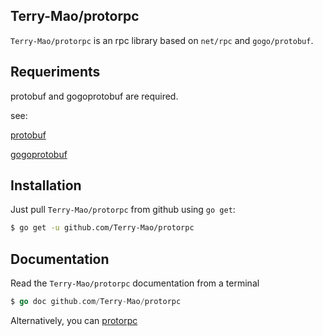 ## Terry-Mao/protorpc

`Terry-Mao/protorpc` is an rpc library based on `net/rpc` and `gogo/protobuf`.

## Requeriments

protobuf and gogoprotobuf are required.

see: 

[protobuf](https://github.com/google/protobuf)

[gogoprotobuf](https://github.com/google/protobuf)

## Installation

Just pull `Terry-Mao/protorpc` from github using `go get`:

```sh
$ go get -u github.com/Terry-Mao/protorpc
```

## Documentation

Read the `Terry-Mao/protorpc` documentation from a terminal

```go
$ go doc github.com/Terry-Mao/protorpc
```

Alternatively, you can [protorpc](http://godoc.org/github.com/Terry-Mao/protorpc)
